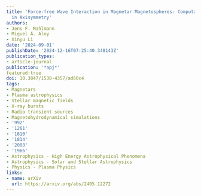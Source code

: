 ```yaml
---
title: 'Force-free Wave Interaction in Magnetar Magnetospheres: Computational Modeling
  in Axisymmetry'
authors:
- Jens F. Mahlmann
- Miguel Á. Aloy
- Xinyu Li
date: '2024-09-01'
publishDate: '2024-12-16T07:25:40.348143Z'
publication_types:
- article-journal
publication: '*apj*'
featured:true
doi: 10.3847/1538-4357/ad60c4
tags:
- Magnetars
- Plasma astrophysics
- Stellar magnetic fields
- X-ray bursts
- Radio transient sources
- Magnetohydrodynamical simulations
- '992'
- '1261'
- '1610'
- '1814'
- '2008'
- '1966'
- Astrophysics - High Energy Astrophysical Phenomena
- Astrophysics - Solar and Stellar Astrophysics
- Physics - Plasma Physics
links:
- name: arXiv
  url: https://arxiv.org/abs/2405.12272
---
```

